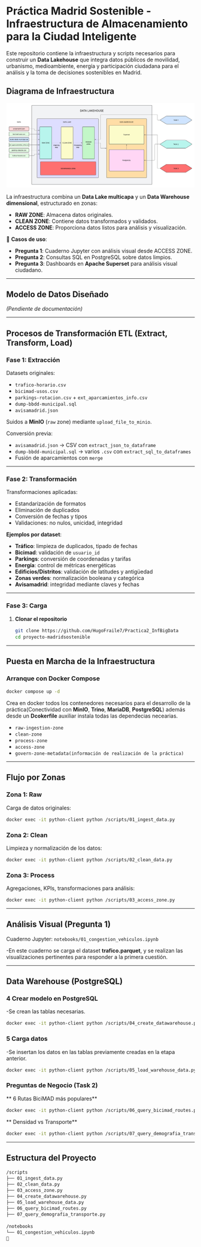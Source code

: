 # Práctica Madrid Sostenible - Infraestructura de Almacenamiento para la Ciudad Inteligente

Este repositorio contiene la infraestructura y scripts necesarios para construir un **Data Lakehouse** que integra datos públicos de movilidad, urbanismo, medioambiente, energía y participación ciudadana para el análisis y la toma de decisiones sostenibles en Madrid.

## Diagrama de Infraestructura

![Arquitectura del Data Lake y Data Warehouse](diagrama_infraestructura.png)

La infraestructura combina un **Data Lake multicapa** y un **Data Warehouse dimensional**, estructurado en zonas:

- **RAW ZONE**: Almacena datos originales.
- **CLEAN ZONE**: Contiene datos transformados y validados.
- **ACCESS ZONE**: Proporciona datos listos para análisis y visualización.

📌 **Casos de uso**:

- **Pregunta 1**: Cuaderno Jupyter con análisis visual desde ACCESS ZONE.
- **Pregunta 2**: Consultas SQL en PostgreSQL sobre datos limpios.
- **Pregunta 3**: Dashboards en **Apache Superset** para análisis visual ciudadano.

---

##  Modelo de Datos Diseñado

*(Pendiente de documentación)*

---

##  Procesos de Transformación ETL (Extract, Transform, Load)

###  Fase 1: Extracción

Datasets originales:

- `trafico-horario.csv`
- `bicimad-usos.csv`
- `parkings-rotacion.csv` + `ext_aparcamientos_info.csv`
- `dump-bbdd-municipal.sql`
- `avisamadrid.json`

 Suidos a **MinIO** (`raw` zone) mediante `upload_file_to_minio`.

Conversión previa:
- `avisamadrid.json` → CSV con `extract_json_to_dataframe`
- `dump-bbdd-municipal.sql` → varios `.csv` con `extract_sql_to_dataframes`
- Fusión de aparcamientos con `merge`

---

### Fase 2: Transformación

Transformaciones aplicadas:

- Estandarización de formatos
- Eliminación de duplicados
- Conversión de fechas y tipos
- Validaciones: no nulos, unicidad, integridad

 **Ejemplos por dataset**:

- **Tráfico**: limpieza de duplicados, tipado de fechas
- **Bicimad**: validación de `usuario_id`
- **Parkings**: conversión de coordenadas y tarifas
- **Energía**: control de métricas energéticas
- **Edificios/Distritos**: validación de latitudes y antigüedad
- **Zonas verdes**: normalización booleana y categórica
- **Avisamadrid**: integridad mediante claves y fechas

---

### Fase 3: Carga

1. **Clonar el repositorio**  
   ```bash
   git clone https://github.com/HugoFraile7/Practica2_InfBigData
   cd proyecto-madridsostenible


---

## Puesta en Marcha de la Infraestructura

### Arranque con Docker Compose

```bash
docker compose up -d 
```

Crea en docker todos los contenedores necesarios para el desarrollo de la práctica(Conectividad con **MinIO**, **Trino**, **MariaDB**, **PostgreSQL**) además desde un **Dcokerfile** auxiliar instala todas las dependecias necearias.



- `raw-ingestion-zone`
- `clean-zone`
- `process-zone`
- `access-zone`
- `govern-zone-metadata(información de realización de la práctica)`

---

## Flujo por Zonas

### Zona 1: Raw

Carga de datos originales:

```bash
docker exec -it python-client python /scripts/01_ingest_data.py
```

### Zona 2: Clean

Limpieza y normalización de los datos:

```bash
docker exec -it python-client python /scripts/02_clean_data.py
```

### Zona 3: Process

Agregaciones, KPIs, transformaciones para análisis:

```bash
docker exec -it python-client python /scripts/03_access_zone.py
```

---

## Análisis Visual (Pregunta 1)

Cuaderno Jupyter: `notebooks/01_congestion_vehiculos.ipynb`

-En este cuaderno se carga el dataset **trafico.parquet**, y se realizan las visualizaciones pertinentes para responder a la primera cuestión.

---

## Data Warehouse (PostgreSQL)

### 4️ Crear modelo en PostgreSQL
-Se crean las tablas necesarias.
```bash
docker exec -it python-client python /scripts/04_create_datawarehouse.py
```

### 5️ Carga datos
-Se insertan los datos en las tablas previamente creadas en la etapa anterior.
```bash
docker exec -it python-client python /scripts/05_load_warehouse_data.py
```

### Preguntas de Negocio (Task 2)

** 6️ Rutas BiciMAD más populares**

```bash
docker exec -it python-client python /scripts/06_query_bicimad_routes.py
```

** Densidad vs Transporte**

```bash
docker exec -it python-client python /scripts/07_query_demografia_transporte.py
```

---

##  Estructura del Proyecto

```
/scripts
├── 01_ingest_data.py
├── 02_clean_data.py
├── 03_access_zone.py
├── 04_create_datawarehouse.py
├── 05_load_warehouse_data.py
├── 06_query_bicimad_routes.py
├── 07_query_demografia_transporte.py

/notebooks
└── 01_congestion_vehiculos.ipynb
🚀
